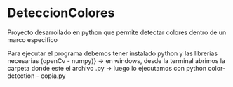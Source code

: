 # DeteccionColores
Proyecto desarrollado en python que permite detectar colores dentro de un marco especifico


Para ejecutar el programa debemos tener instalado python y las librerias necesarias (openCv - numpy)}
 -> en windows, desde la terminal abrimos la carpeta donde este el archivo .py 
 -> luego lo ejecutamos con python color-detection - copia.py
